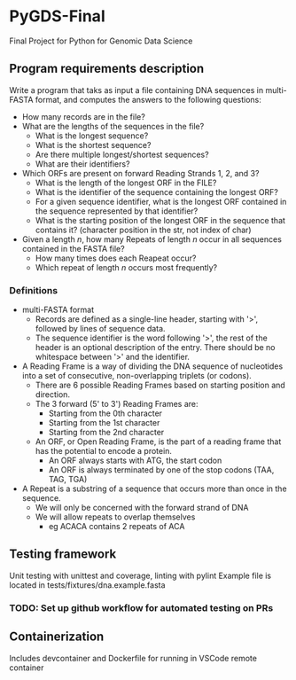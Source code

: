 # PyGDS-Final 
Final Project for Python for Genomic Data Science

## Program requirements description
Write a program that taks as input a file containing DNA sequences in multi-
FASTA format, and computes the answers to the following questions:
* How many records are in the file?
* What are the lengths of the sequences in the file?
    * What is the longest sequence?
    * What is the shortest sequence?
    * Are there multiple longest/shortest sequences?
    * What are their identifiers?
* Which ORFs are present on forward Reading Strands 1, 2, and 3?
    * What is the length of the longest ORF in the FILE?
    * What is the identifier of the sequence containing the longest ORF?
    * For a given sequence identifier, what is the longest ORF contained in the
      sequence represented by that identifier?
    * What is the starting position of the longest ORF in the sequence that
      contains it? (character position in the str, not index of char)
* Given a length *n*, how many Repeats of length *n* occur in all sequences
  contained in the FASTA file?
    * How many times does each Reapeat occur?
    * Which repeat of length *n* occurs most frequently?

### Definitions
* multi-FASTA format
    * Records are defined as a single-line header, starting with '>', followed
      by lines of sequence data.
    * The sequence identifier is the word following '>', the rest of the header
      is an optional description of the entry. There should be no whitespace
      between '>' and the identifier.
* A Reading Frame is a way of dividing the DNA sequence of nucleotides into a
  set of consecutive, non-overlapping triplets (or codons).
    * There are 6 possible Reading Frames based on starting position and
      direction.
    * The 3 forward (5' to 3') Reading Frames are:
        * Starting from the 0th character
        * Starting from the 1st character
        * Starting from the 2nd character
    * An ORF, or Open Reading Frame, is the part of a reading frame that has
      the potential to encode a protein.
        * An ORF always starts with ATG, the start codon
        * An ORF is always terminated by one of the stop codons (TAA, TAG, TGA)
* A Repeat is a substring of a sequence that occurs more than once in the
  sequence.
    * We will only be concerned with the forward strand of DNA
    * We will allow repeats to overlap themselves
        * eg ACACA contains 2 repeats of ACA

## Testing framework
Unit testing with unittest and coverage, linting with pylint
Example file is located in tests/fixtures/dna.example.fasta
### TODO: Set up github workflow for automated testing on PRs

## Containerization
Includes devcontainer and Dockerfile for running in VSCode remote container
